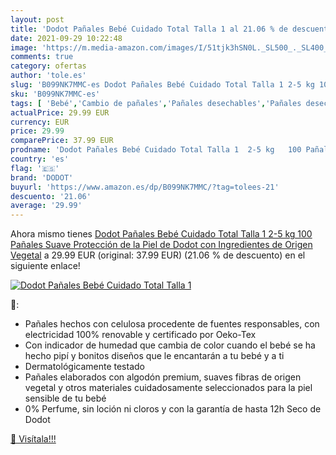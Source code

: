 ```yaml
---
layout: post
title: 'Dodot Pañales Bebé Cuidado Total Talla 1 al 21.06 % de descuento'
date: 2021-09-29 10:22:48
image: 'https://m.media-amazon.com/images/I/51tjk3hSN0L._SL500_._SL400_.jpg'
comments: true
category: ofertas
author: 'tole.es'
slug: 'B099NK7MMC-es Dodot Pañales Bebé Cuidado Total Talla 1 2-5 kg 100...'
sku: 'B099NK7MMC-es'
tags: [ 'Bebé','Cambio de pañales','Pañales desechables','Pañales desechables para bebés','Pañales para bebé','bebé','dodot','pañales', ]
actualPrice: 29.99 EUR
currency: EUR
price: 29.99
comparePrice: 37.99 EUR
prodname: 'Dodot Pañales Bebé Cuidado Total Talla 1  2-5 kg   100 Pañales  Suave Protección de la Piel de Dodot con Ingredientes de Origen Vegetal'
country: 'es'
flag: '🇪🇸'
brand: 'DODOT'
buyurl: 'https://www.amazon.es/dp/B099NK7MMC/?tag=tolees-21'
descuento: '21.06'
average: '29.99'
---
```


Ahora mismo tienes [Dodot Pañales Bebé Cuidado Total Talla 1  2-5 kg   100 Pañales  Suave Protección de la Piel de Dodot con Ingredientes de Origen Vegetal](https://www.amazon.es/dp/B099NK7MMC/?tag=tolees-21) a 29.99 EUR (original: 37.99 EUR) (21.06 %  de descuento) en el siguiente enlace!

[![Dodot Pañales Bebé Cuidado Total Talla 1](https://m.media-amazon.com/images/I/51tjk3hSN0L._SL500_._SL400_.jpg)](https://www.amazon.es/dp/B099NK7MMC/?tag=tolees-21)

🔎:

- Pañales hechos con celulosa procedente de fuentes responsables, con electricidad 100% renovable y certificado por Oeko-Tex
- Con indicador de humedad que cambia de color cuando el bebé se ha hecho pipí y bonitos diseños que le encantarán a tu bebé y a ti
- Dermatológicamente testado
- Pañales elaborados con algodón premium, suaves fibras de origen vegetal y otros materiales cuidadosamente seleccionados para la piel sensible de tu bebé
- 0% Perfume, sin loción ni cloros y con la garantía de hasta 12h Seco de Dodot

[🛒 Visítala!!!](https://www.amazon.es/dp/B099NK7MMC/?tag=tolees-21)
